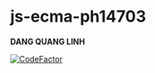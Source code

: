 # js-ecma-ph14703
**DANG QUANG LINH**


[![CodeFactor](https://www.codefactor.io/repository/github/linhdangquang/js-ecma-ph14703/badge)](https://www.codefactor.io/repository/github/linhdangquang/js-ecma-ph14703)
